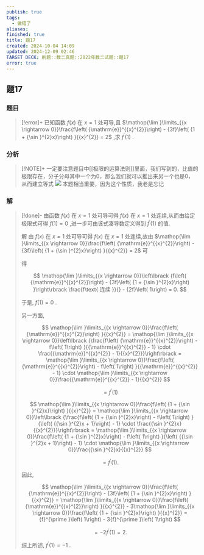 ```yaml
---
publish: true
tags:
  - 做错了
aliases: 
finished: true
title: 题17
created: 2024-10-04 14:09
updated: 2024-12-09 02:46
TARGET DECK: 刷题::数二真题::2022年数二试题::题17
error: true
---
```

## 题17
### 题目
> [!error]+
> 已知函数 $f\left( x\right)$ 在 $x = 1$ 处可导,且 $\mathop{\lim }\limits_{{x \rightarrow 0}}\frac{f\left( {\mathrm{e}}^{{x}^{2}}\right) - {3f}\left( {1 + {\sin }^{2}x}\right) }{{x}^{2}} = 2$ ,求 ${f}^{\prime }\left( 1\right)$ .
### 分析
> [!NOTE]+
> 一定要注意题目中[[极限的运算法则]]里面，我们写到的，比值的极限存在，分子分母其中一个为0，那么我们就可以推出来另一个也是0，从而建立等式
> ![](https://img.hwenyi.live/202412091046027.webp)
> 本题相当重要，因为这个性质，我老是忘记
### 解
> [!done]-
> 由函数 $f\left( x\right)$ 在 $x = 1$ 处可导可得 $f\left( x\right)$ 在 $x = 1$ 处连续,从而由给定极限式可得 $f\left( 1\right) = 0$ ,进一步可由该式凑导数定义得到 ${f}^{\prime }\left( 1\right)$ 的值.
> 
> 解 由 $f\left( x\right)$ 在 $x = 1$ 处可导可得 $f\left( x\right)$ 在 $x = 1$ 处连续,故由 $\mathop{\lim }\limits_{{x \rightarrow 0}}\frac{f\left( {\mathrm{e}}^{{x}^{2}}\right) - {3f}\left( {1 + {\sin }^{2}x}\right) }{{x}^{2}} = 2$ 可
> 
> 得
> 
> $$
> \mathop{\lim }\limits_{{x \rightarrow 0}}\left\lbrack {f\left( {\mathrm{e}}^{{x}^{2}}\right) - {3f}\left( {1 + {\sin }^{2}x}\right) }\right\rbrack \frac{f\text{ 连续 }}{} - {2f}\left( 1\right) = 0.
> $$
> 
> 于是, $f\left( 1\right) = 0$ .
> 
> 另一方面,
> 
> $$
> \mathop{\lim }\limits_{{x \rightarrow 0}}\frac{f\left( {\mathrm{e}}^{{x}^{2}}\right) }{{x}^{2}} = \mathop{\lim }\limits_{{x \rightarrow 0}}\left\lbrack {\frac{f\left( {\mathrm{e}}^{{x}^{2}}\right) - f\left( 1\right) }{{\mathrm{e}}^{{x}^{2}} - 1} \cdot \frac{{\mathrm{e}}^{{x}^{2}} - 1}{{x}^{2}}}\right\rbrack = \mathop{\lim }\limits_{{x \rightarrow 0}}\frac{f\left( {\mathrm{e}}^{{x}^{2}}\right) - f\left( 1\right) }{{\mathrm{e}}^{{x}^{2}} - 1} \cdot \mathop{\lim }\limits_{{x \rightarrow 0}}\frac{{\mathrm{e}}^{{x}^{2}} - 1}{{x}^{2}}
> $$
> 
> $$
> = {f}^{\prime }\left( 1\right)
> $$
> 
> $$
> \mathop{\lim }\limits_{{x \rightarrow 0}}\frac{f\left( {1 + {\sin }^{2}x}\right) }{{x}^{2}} = \mathop{\lim }\limits_{{x \rightarrow 0}}\left\lbrack {\frac{f\left( {1 + {\sin }^{2}x}\right) - f\left( 1\right) }{\left( {{\sin }^{2}x + 1}\right) - 1} \cdot \frac{{\sin }^{2}x}{{x}^{2}}}\right\rbrack = \mathop{\lim }\limits_{{x \rightarrow 0}}\frac{f\left( {1 + {\sin }^{2}x}\right) - f\left( 1\right) }{\left( {{\sin }^{2}x + 1}\right) - 1} \cdot \mathop{\lim }\limits_{{x \rightarrow 0}}\frac{{\sin }^{2}x}{{x}^{2}}
> $$
> 
> $$
> = {f}^{\prime }\left( 1\right) \text{.}
> $$
> 
> 因此,
> 
> $$
> \mathop{\lim }\limits_{{x \rightarrow 0}}\frac{f\left( {\mathrm{e}}^{{x}^{2}}\right) - {3f}\left( {1 + {\sin }^{2}x}\right) }{{x}^{2}} = \mathop{\lim }\limits_{{x \rightarrow 0}}\frac{f\left( {\mathrm{e}}^{{x}^{2}}\right) }{{x}^{2}} - 3\mathop{\lim }\limits_{{x \rightarrow 0}}\frac{f\left( {1 + {\sin }^{2}x}\right) }{{x}^{2}} = {f}^{\prime }\left( 1\right) - 3{f}^{\prime }\left( 1\right)
> $$
> 
> $$
> = - 2{f}^{\prime }\left( 1\right) = 2\text{.}
> $$
> 
> 综上所述, ${f}^{\prime }\left( 1\right) = - 1$ .